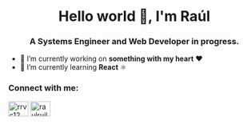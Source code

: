 <h1 align="center">Hello world 👋, I'm Raúl</h1>
<h3 align="center">A Systems Engineer and Web Developer in progress.</h3>

- 🔭 I’m currently working on **something with my heart** ❤️
- 🌱 I’m currently learning **React** ⚛



<h3 align="left">Connect with me:</h3>

<p align="left">
<a href="https://twitter.com/rrvc12" target="blank"><img align="center" src="https://raw.githubusercontent.com/rahuldkjain/github-profile-readme-generator/master/src/images/icons/Social/twitter.svg" alt="rrvc12" height="30" width="40" /></a>
<a href="https://linkedin.com/in/raulruilova" target="blank"><img align="center" src="https://raw.githubusercontent.com/rahuldkjain/github-profile-readme-generator/master/src/images/icons/Social/linked-in-alt.svg" alt="raulruilova" height="30" width="40" /></a>
</p>

<!--
**rrvc12/rrvc12** is a ✨ _special_ ✨ repository because its `README.md` (this file) appears on your GitHub profile.

Here are some ideas to get you started:

- 🔭 I’m currently working on ...
- 🌱 I’m currently learning ...
- 👯 I’m looking to collaborate on ...
- 🤔 I’m looking for help with ...
- 💬 Ask me about ...
- 📫 How to reach me: ...
- 😄 Pronouns: ...
- ⚡ Fun fact: ...
-->